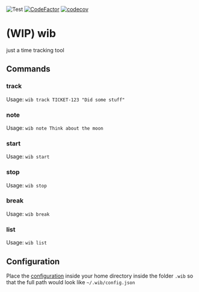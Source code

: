 ![Test](https://github.com/jinnoflife/wib/workflows/Test/badge.svg)
[![CodeFactor](https://www.codefactor.io/repository/github/jinnoflife/wib/badge)](https://www.codefactor.io/repository/github/jinnoflife/wib)
[![codecov](https://codecov.io/gh/jinnoflife/wib/branch/master/graph/badge.svg)](https://codecov.io/gh/jinnoflife/wib)
# (WIP) wib
just a time tracking tool


## Commands
### track
Usage: `wib track TICKET-123 "Did some stuff"`
### note
Usage: `wib note Think about the moon`
### start
Usage: `wib start`
### stop
Usage: `wib stop`
### break
Usage: `wib break`
### list 
Usage: `wib list`

## Configuration
Place the [configuration](src/config.json.dist) inside your home directory inside the folder `.wib` so that the full path would look like `~/.wib/config.json`
